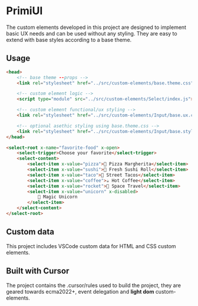 # PrimiUI

The custom elements developed in this project are designed to implement basic UX needs and can be used without any styling. They are easy to extend with base styles according to a base theme.

## Usage

```html
<head>
    <!-- base theme --props -->
    <link rel="stylesheet" href="../src/custom-elements/base.theme.css" />

    <!-- custom element logic -->
    <script type="module" src="../src/custom-elements/Select/index.js"></script>

    <!-- custom element functional/ux styling -->
    <link rel="stylesheet" href="../src/custom-elements/Input/base.ux.css" />

    <!-- optional asethic styling using base.theme.css -->
    <link rel="stylesheet" href="../src/custom-elements/Input/base.style.css" />
</head>

<select-root x-name="favorite-food" x-open>
    <select-trigger>Choose your favorite</select-trigger>
    <select-content>
        <select-item x-value="pizza">🍕 Pizza Margherita</select-item>
        <select-item x-value="sushi">🍣 Fresh Sushi Roll</select-item>
        <select-item x-value="taco">🌮 Street Tacos</select-item>
        <select-item x-value="coffee">☕️ Hot Coffee</select-item>
        <select-item x-value="rocket">🚀 Space Travel</select-item>
        <select-item x-value="unicorn" x-disabled>
            🦄 Magic Unicorn
        </select-item>
    </select-content>
</select-root>
```

## Custom data

This project includes VSCode custom data for HTML and CSS custom elements.

## Built with Cursor

The project contains the .cursor/rules used to build the project, they are geared towards ecma2022+, event delegation and **light dom** custom-elements.
